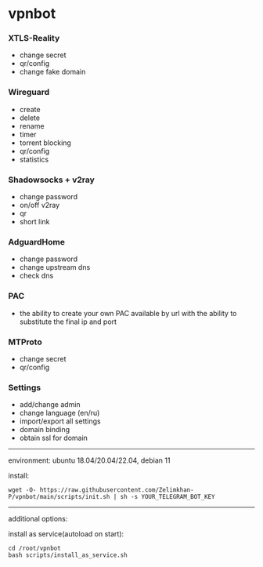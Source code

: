 # vpnbot



### XTLS-Reality
- change secret
- qr/config
- change fake domain


### Wireguard
- create
- delete
- rename
- timer
- torrent blocking
- qr/config
- statistics


### Shadowsocks + v2ray
- change password
- on/off v2ray
- qr
- short link


### AdguardHome
- change password
- change upstream dns
- check dns


### PAC
- the ability to create your own PAC available by url with the ability to substitute the final ip and port


### MTProto
- change secret
- qr/config


### Settings
- add/change admin
- change language (en/ru)
- import/export all settings
- domain binding
- obtain ssl for domain


---
environment: ubuntu 18.04/20.04/22.04, debian 11

install:

`wget -O- https://raw.githubusercontent.com/Zelimkhan-P/vpnbot/main/scripts/init.sh | sh -s YOUR_TELEGRAM_BOT_KEY`

---

additional options:

install as service(autoload on start):

```
cd /root/vpnbot
bash scripts/install_as_service.sh
```
